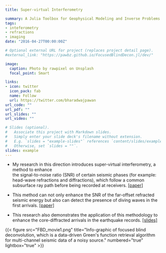 ```yaml
---
title: Super-virtual Interferometry 

summary: A Julia Toolbox for Geophysical Modeling and Inverse Problems.
tags:
- inteferometry 
- refractions
- imaging
date: "2016-04-27T00:00:00Z"

# Optional external URL for project (replaces project detail page).
#external_link: "https://pawbz.github.io/FocusedBlindDecon.jl/dev/"

image:
  caption: Photo by rawpixel on Unsplash
  focal_point: Smart

links:
- icon: twitter
  icon_pack: fab
  name: Follow
  url: https://twitter.com/bharadwajpawan
url_code: ""
url_pdf: ""
url_slides: ""
url_video: ""

# Slides (optional).
#   Associate this project with Markdown slides.
#   Simply enter your slide deck's filename without extension.
#   E.g. `slides = "example-slides"` references `content/slides/example-slides.md`.
#   Otherwise, set `slides = ""`.
slides: example
---
```

* My research in this direction 
introduces super-virtual interferometry, a method to enhance  
the signal-to-noise ratio (SNR) of certain seismic phases (for example: head-wave refractions and diffractions),
which follow a common subsurface ray path before being 
recorded at receivers.
[\[paper\]](https://academic.oup.com/gji/article/188/1/263/633573)

* This method can not only enhance the SNR of the far-offset refracted seismic energy but also can detect the presence of diving waves in the first arrivals.
[\[paper\]](https://github.com/pawbz/pawbz.github.io/blob/src/pdf/papers/svi_GJI2.pdf)

* This research also demonstrates the application of this methodology to enhance the core-diffracted arrivals in the earthquake records. 
[\[slides\]](https://github.com/pawbz/pawbz.github.io/blob/src/pdf/slides/Pawan_svi_cmb_compressed.pdf)



{{< figure src="FBD_movie1.png" title="Info-graphic of focused blind deconvolution, which is a data-driven Green's function retrieval algorithm for multi-channel seismic data of a noisy source." numbered="true" lightbox="true" >}}


